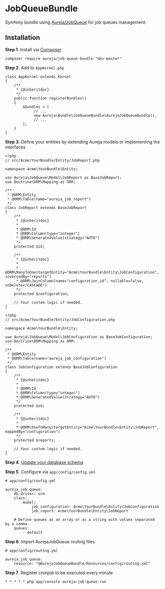 # JobQueueBundle

Symfony bundle using [Aureja/JobQueue](https://github.com/Aureja/JobQueue) for job queues management.

## Installation

**Step 1**. Install via [Composer](https://getcomposer.org/)

```
composer require aureja/job-queue-bundle "dev-master"
```

**Step 2**. Add to `AppKernel.php`

```
class AppKernel extends Kernel
{
    /**
     * {@inheritdoc}
     */
    public function registerBundles()
    {
        $bundles = [
             // ...
             new Aureja\Bundle\JobQueueBundle\AurejaJobQueueBundle(),
             // ...
        ];
    }
}
```

**Step 3**. Define your entities by extending Aureja models or implementing the interfaces

```
<?php
// src/Acme/YourBundle/Entity/JobReport.php

namespace Acme\YourBundle\Entity;

use Aureja\JobQueue\Model\JobReport as BaseJobReport;
use Doctrine\ORM\Mapping as ORM;

/**
 * @ORM\Entity
 * @ORM\Table(name="aureja_job_report")
 */
class JobReport extends BaseJobReport
{
    /**
     * {@inheritdoc}
     *
     * @ORM\Id
     * @ORM\Column(type="integer")
     * @ORM\GeneratedValue(strategy="AUTO")
     */
    protected $id;

    /**
     * {@inheritdoc}
     *
     * @ORM\ManyToOne(targetEntity="Acme\YourBundle\Entity\JobConfiguration", inversedBy="reports")
     * @ORM\JoinColumn(name="configuration_id", nullable=false, onDelete="CASCADE")
     */
    protected $configuration;
    
    // Your custom logic if needed.
}

```

```
<?php
// src/Acme/YourBundle/Entity/JobConfiguration.php

namespace Acme\YourBundle\Entity;

use Aureja\JobQueue\Model\JobConfiguration as BaseJobConfiguration;
use Doctrine\ORM\Mapping as ORM;

/**
 * @ORM\Entity
 * @ORM\Table(name="aureja_job_configuration")
 */
class JobConfiguration extends BaseJobConfiguration
{
    /**
     * {@inheritdoc}
     *
     * @ORM\Id
     * @ORM\Column(type="integer")
     * @ORM\GeneratedValue(strategy="AUTO")
     */
    protected $id;

    /**
     * {@inheritdoc}
     *
     * @ORM\OneToMany(targetEntity="Acme\YourBundle\Entity\JobReport", mappedBy="configuration")
     */
    protected $reports;
    
    // Your custom logic if needed.
}

```
**Step 4**. [Update your database schema](http://symfony.com/doc/current/book/doctrine.html#creating-the-database-tables-schema)

**Step 5**. Configure via `app/config/config.yml`

```
# app/config/config.yml

aureja_job_queue:
    db_driver: orm
    class:
        model:
            job_configuration: Acme\YourBundle\Entity\JobConfiguration
            job_report: Acme\YourBundle\Entity\JobReport
            
    # Define queues as an array or as a string with values separated by a comma.
    queues:
        - default
```

**Step 6**. Import AurejaJobQueue routing files

```
# app/config/routing.yml

aureja_job_queue:
    resource: "@AurejaJobQueueBundle/Resources/config/routing.xml"
```

**Step 7**. Register cronjob to be executed every minute

```
* * * * * php app/console aureja:job-queue:run
```
